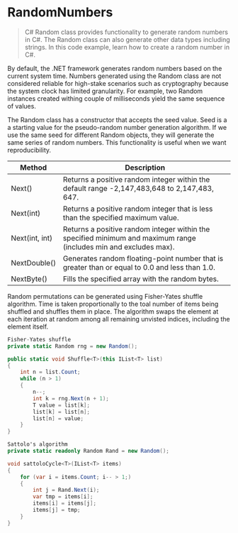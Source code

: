 # RandomNumbers

> C# Random class provides functionality to generate random numbers in C#. The Random class can also generate other data types including strings. In this code example, learn how to create a random number in C#. 

By default, the .NET framework generates random numbers based on the current system time. Numbers generated using the Random class are not considered reliable for high-stake scenarios such as cryptography because the system clock has limited granularity. For example, two Random instances created withing couple of milliseconds yield the same sequence of values.

The Random class has a constructor that accepts the seed value. Seed is a a starting value for the pseudo-random number generation algorithm. If we use the same seed for different Random objects, they will generate the same series of random numbers. This functionality is useful when we want reproducibility.

| Method | Description |
| --- | --- |
| Next() | Returns a positive random integer within the default range -2,147,483,648 to 2,147,483, 647. |
| Next(int) | Returns a positive random integer that is less than the specified maximum value. |
| Next(int, int) | Returns a positive random integer within the specified minimum and maximum range (includes min and excludes max). |
| NextDouble() | Generates random floating-point number that is greater than or equal to 0.0 and less than 1.0. |
| NextByte() | Fills the specified array with the random bytes. |

Random permutations can be generated using Fisher-Yates shuffle algorithm. Time is taken proportionally to the toal number of items being shuffled and shuffles them in place. The algorithm swaps the element at each iteration at random among all remaining unvisted indices, including the element itself. 
```c#
Fisher-Yates shuffle
private static Random rng = new Random();

public static void Shuffle<T>(this IList<T> list)
{
    int n = list.Count;
    while (n > 1)
    {
        n--;
        int k = rng.Next(n + 1);
        T value = list[k];
        list[k] = list[n];
        list[n] = value;
    }
}
```
```c#
Sattolo's algorithm
private static readonly Random Rand = new Random();

void sattoloCycle<T>(IList<T> items) 
{
    for (var i = items.Count; i-- > 1;) 
    {
        int j = Rand.Next(i);
        var tmp = items[i];
        items[i] = items[j];
        items[j] = tmp;
    }
}
```
